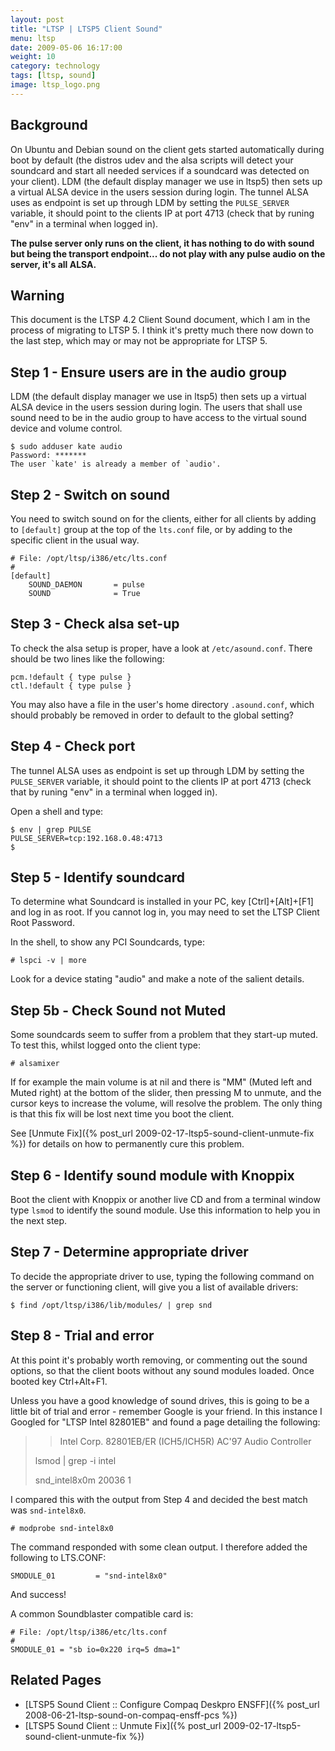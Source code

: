 ```yaml
---
layout: post
title: "LTSP | LTSP5 Client Sound"
menu: ltsp
date: 2009-05-06 16:17:00
weight: 10
category: technology
tags: [ltsp, sound]
image: ltsp_logo.png
---
```


## Background

On Ubuntu and Debian sound on the client gets started automatically during boot by default (the distros udev and the alsa scripts will detect your soundcard and start all needed services if a soundcard was detected on your client).  LDM (the default display manager we use in ltsp5) then sets up a virtual ALSA device in the users session during login.  The tunnel ALSA uses as endpoint is set up through LDM by setting the `PULSE_SERVER` variable, it should point to the clients IP at port 4713 (check that by runing "env" in a terminal when logged in).

<!--more-->

**The pulse server only runs on the client, it has nothing to do with sound but being the transport endpoint... do not play with any pulse audio on the server, it's all ALSA.**

## Warning

This document is the LTSP 4.2 Client Sound document, which I am in the process of migrating to LTSP 5.  I think it's pretty much there now down to the last step, which may or may not be appropriate for LTSP 5.

## Step 1 - Ensure users are in the audio group

LDM (the default display manager we use in ltsp5) then sets up a virtual ALSA device in the users session during login.  The users that shall use sound need to be in the audio group to have access to the virtual sound device and volume control.

    $ sudo adduser kate audio
    Password: *******
    The user `kate' is already a member of `audio'.

## Step 2 - Switch on sound

You need to switch sound on for the clients, either for all clients by adding to `[default]` group at the top of the `lts.conf` file, or by adding to the specific client in the usual way.

    # File: /opt/ltsp/i386/etc/lts.conf
    #
    [default] 
        SOUND_DAEMON       = pulse
        SOUND              = True

## Step 3 - Check alsa set-up

To check the alsa setup is proper, have a look at `/etc/asound.conf`.  There should be two lines like the following:

    pcm.!default { type pulse }
    ctl.!default { type pulse }

You may also have a file in the user's home directory `.asound.conf`, which should probably be removed in order to default to the global setting?

## Step 4 - Check port

The tunnel ALSA uses as endpoint is set up through LDM by setting the `PULSE_SERVER` variable, it should point to the clients IP at port 4713 (check that by runing "env" in a terminal when logged in).

Open a shell and type:

    $ env | grep PULSE
    PULSE_SERVER=tcp:192.168.0.48:4713
    $

## Step 5 - Identify soundcard

To determine what Soundcard is installed in your PC, key [Ctrl]+[Alt]+[F1] and log in as root.  If you cannot log in, you may need to set the LTSP Client Root Password.

In the shell, to show any PCI Soundcards, type:

    # lspci -v | more

Look for a device stating "audio" and make a note of the salient details.

## Step 5b - Check Sound not Muted

Some soundcards seem to suffer from a problem that they start-up muted.  To test this, whilst logged onto the client type:

    # alsamixer

If for example the main volume is at nil and there is "MM" (Muted left and Muted right) at the bottom of the slider, then pressing M to unmute, and the cursor keys to increase the volume, will resolve the problem.  The only thing is that this fix will be lost next time you boot the client.

See [Unmute Fix]({% post_url 2009-02-17-ltsp5-sound-client-unmute-fix %}) for details on how to permanently cure this problem.

## Step 6 - Identify sound module with Knoppix

Boot the client with Knoppix or another live CD and from a terminal window type `lsmod` to identify the sound module.  Use this information to help you in the next step.

## Step 7 - Determine appropriate driver

To decide the appropriate driver to use, typing the following command on the server or functioning client, will give you a list of available drivers:

    $ find /opt/ltsp/i386/lib/modules/ | grep snd

## Step 8 - Trial and error

At this point it's probably worth removing, or commenting out the sound options, so that the client boots without any sound modules loaded. Once booted key Ctrl+Alt+F1.

Unless you have a good knowledge of sound drives, this is going to be a little bit of trial and error - remember Google is your friend. In this instance I Googled for "LTSP Intel 82801EB" and found a page detailing the following:

 >> Intel Corp. 82801EB/ER (ICH5/ICH5R) AC'97 Audio Controller
 >
 > lsmod | grep -i intel
 >
 > snd_intel8x0m 20036 1

I compared this with the output from Step 4 and decided the best match was `snd-intel8x0`.

    # modprobe snd-intel8x0

The command responded with some clean output. I therefore added the following to LTS.CONF:

    SMODULE_01         = "snd-intel8x0"

And success!

A common Soundblaster compatible card is:

    # File: /opt/ltsp/i386/etc/lts.conf
    #
    SMODULE_01 = "sb io=0x220 irq=5 dma=1"

## Related Pages

   * [LTSP5 Sound Client :: Configure Compaq Deskpro ENSFF]({% post_url 2008-06-21-ltsp-sound-on-compaq-ensff-pcs %})
   * [LTSP5 Sound Client :: Unmute Fix]({% post_url 2009-02-17-ltsp5-sound-client-unmute-fix %})
